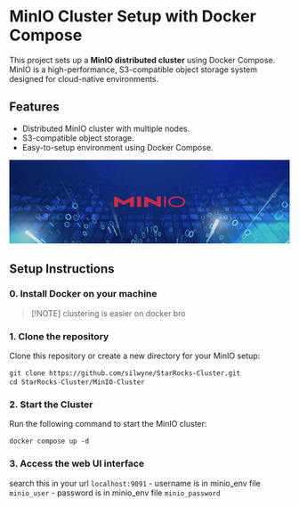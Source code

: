 # MinIO Cluster Setup with Docker Compose

This project sets up a **MinIO distributed cluster** using Docker Compose. MinIO is a high-performance, S3-compatible object storage system designed for cloud-native environments.

## Features
- Distributed MinIO cluster with multiple nodes.
- S3-compatible object storage.
- Easy-to-setup environment using Docker Compose.


![starrocks pic](../static/minio-logo.jpg)

## Setup Instructions

### 0. Install Docker on your machine
>[!NOTE] clustering is easier on docker bro

### 1. Clone the repository
Clone this repository or create a new directory for your MinIO setup:
```shell
git clone https://github.com/silwyne/StarRocks-Cluster.git
cd StarRocks-Cluster/MinIO-Cluster
```

### 2. Start the Cluster
Run the following command to start the MinIO cluster:
```shell
docker compose up -d
```

### 3. Access the web UI interface
search this in your url `localhost:9091`
    - username is in minio_env file `minio_user`
    - password is in minio_env file `minio_password`
